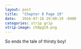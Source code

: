 ```yaml
---
layout: post
title:  "Chapter 8 Page 19"
date:   2016-07-18 19:00:19 -0400
categories: strip grip
strip-image: ch8pg19.png
---
```

So ends the tale of thirsty boy!
